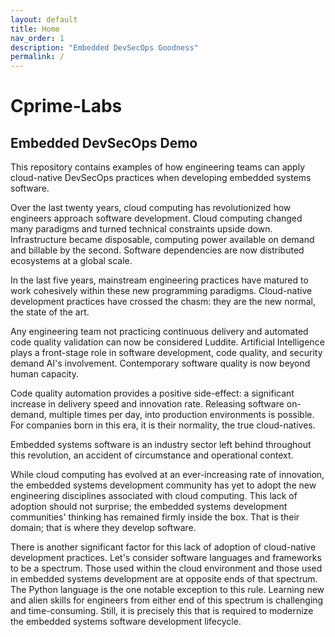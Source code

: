 ```yaml
---
layout: default
title: Home
nav_order: 1
description: "Embedded DevSecOps Goodness"
permalink: /
---
```


# Cprime-Labs

## Embedded DevSecOps Demo

This repository contains examples of how engineering teams can apply cloud-native DevSecOps practices when developing embedded systems software.

Over the last twenty years, cloud computing has revolutionized how engineers approach software development. Cloud computing changed many paradigms and turned technical constraints upside down. Infrastructure became disposable, computing power available on demand and billable by the second. Software dependencies are now distributed ecosystems at a global scale.

In the last five years, mainstream engineering practices have matured to work cohesively within these new programming paradigms. Cloud-native development practices have crossed the chasm: they are the new normal, the state of the art.

Any engineering team not practicing continuous delivery and automated code quality validation can now be considered Luddite. Artificial Intelligence plays a front-stage role in software development, code quality, and security demand AI's involvement. Contemporary software quality is now beyond human capacity.

Code quality automation provides a positive side-effect: a significant increase in delivery speed and innovation rate. Releasing software on-demand, multiple times per day, into production environments is possible. For companies born in this era, it is their normality, the true cloud-natives.

Embedded systems software is an industry sector left behind throughout this revolution, an accident of circumstance and operational context.

While cloud computing has evolved at an ever-increasing rate of innovation, the embedded systems development community has yet to adopt the new engineering disciplines associated with cloud computing. This lack of adoption should not surprise; the embedded systems development communities' thinking has remained firmly inside the box. That is their domain; that is where they develop software.

There is another significant factor for this lack of adoption of cloud-native development practices. Let's consider software languages and frameworks to be a spectrum. Those used within the cloud environment and those used in embedded systems development are at opposite ends of that spectrum. The Python language is the one notable exception to this rule. Learning new and alien skills for engineers from either end of this spectrum is challenging and time-consuming. Still, it is precisely this that is required to modernize the embedded systems software development lifecycle.
